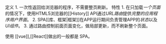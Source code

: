 定义
	1. 一次性返回给浏览器的程序，不需要整页刷新。
特性
	1. 在只加载*一个页面*的情况下，使用HTML5浏览器的[[History]] API通过*URL路由*提供*完整的应用程序用户界面*。
	2. SPA[[库、框架|框架]]在APP运行期间负责管理APP的*状态*以及*UI组件*。
	3. 通过路由控制前面页面变化，做局部更新，而不刷新整个页面。


使用 [[vue]],[[React]]做出的一般都是 SPA。